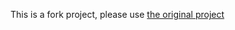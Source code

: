 This is a fork project, please use [the original project](https://pub.dev/packages/flutter_callkit_incoming)